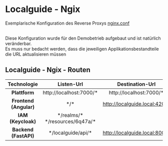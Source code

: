 # Localguide - Ngix
Exemplarische Konfiguration des Reverse Proxys [nginx.conf](nginx.conf)</br>
</br>

Diese Konfiguration wurde für den Demobetrieb aufgebaut und ist natürlich veränderbar.
</br>
Es muss nur bedacht werden, dass die jeweiligen Applikationsbestandteile die URL aktualisieren müssen

## Localguide - Ngix - Routen

| Technologie               | Listen-Url    | Destination-Url |
| :---:                     | :---: |:---: |
| **Plattform**    | http://localhost:7000/*   | http://localhost:7000/*  |
| **Frontend (Angular)**    | \*/\*   | http://localguide.local:4200/ |
| **IAM (Keycloak)**        | \*/realms/\* <br/> \*/resources/6q47a/\* |   | http://localhost:9009/realms , http://localhost:9009/resources/6q47a/
| **Backend (FastAPI)**    | \*/localguide/api/*   | http://localguide.local:8000/ |
